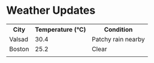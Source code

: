 # Weather Updates

<!-- WEATHER-UPDATE-START -->
<table><tr><th>City</th><th>Temperature (°C)</th><th>Condition</th></tr><tr><td>Valsad</td><td>30.4</td><td>Patchy rain nearby</td></tr><tr><td>Boston</td><td>25.2</td><td>Clear</td></tr><tr><td></td><td></td><td></td></tr></table>
<!-- WEATHER-UPDATE-END -->
